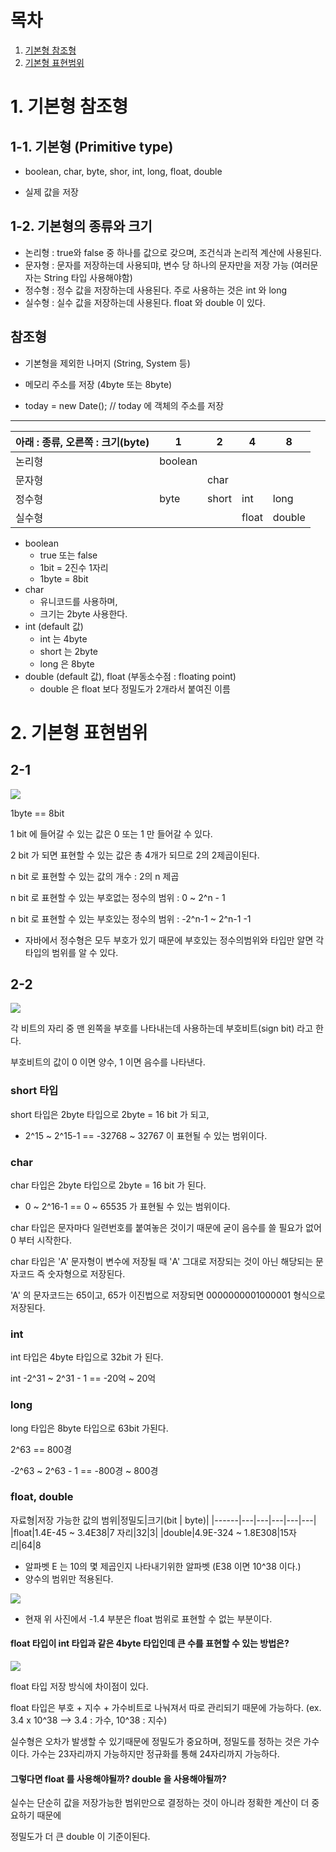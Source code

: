 # 목차

1. [기본형 참조형](#기본형-참조형)
2. [기본형 표현범위](#기본형-표현범위)

# 1. 기본형 참조형

## 1-1. 기본형 (Primitive type)

- boolean, char, byte, shor, int, long, float, double

- 실제 값을 저장

## 1-2. 기본형의 종류와 크기

- 논리형 : true와 false 중 하나를 값으로 갖으며, 조건식과 논리적 계산에 사용된다.
- 문자형 : 문자를 저장하는데 사용되먀, 변수 당 하나의 문자만을 저장 가능 (여러문자는 String 타입 사용해야함)
- 정수형 : 정수 값을 저장하는데 사용된다. 주로 사용하는 것은 int 와 long
- 실수형 : 실수 값을 저장하는데 사용된다. float 와 double 이 있다.

## 참조형

- 기본형을 제외한 나머지 (String, System 등)

- 메모리 주소를 저장 (4byte 또는 8byte)

- today = new Date(); // today 에 객체의 주소를 저장

---

아래 : 종류, 오른쪽 : 크기(byte)|1|2|4|8|
|------|---|---|---|---|
|논리형|boolean||||
|문자형||char
|정수형|byte|short|int|long|
|실수형|||float|double|

- boolean
    - true 또는 false
    - 1bit = 2진수 1자리
    - 1byte = 8bit
- char
    - 유니코드를 사용하며,
    - 크기는 2byte 사용한다.
- int (default 값)
    - int 는 4byte
    - short 는 2byte
    - long 은 8byte
- double (default 값), float (부동소수점 : floating point)
    - double 은 float 보다 정밀도가 2개라서 붙여진 이름

# 2. 기본형 표현범위

## 2-1

![](https://velog.velcdn.com/images/ant0410/post/43ffe7e7-aa59-430d-a3b4-031bc0cfdeb7/image.png)

1byte == 8bit

1 bit 에 들어갈 수 있는 값은 0 또는 1 만 들어갈 수 있다.

2 bit 가 되면 표현할 수 있는 값은 총 4개가 되므로 2의 2제곱이된다.

n bit 로 표현할 수 있는 값의 개수 : 2의 n 제곱

n bit 로 표현할 수 있는 부호없는 정수의 범위 : 0 ~ 2^n - 1

n bit 로 표현할 수 있는 부호있는 정수의 범위 : -2^n-1 ~ 2^n-1 -1 

* 자바에서 정수형은 모두 부호가 있기 때문에 부호있는 정수의범위와 타입만 알면 각 타입의 범위를 알 수 있다.

## 2-2
![](https://velog.velcdn.com/images/ant0410/post/ef4bd0d7-567b-40c1-bd90-068c87f2cf5c/image.png)

각 비트의 자리 중 맨 왼쪽을 부호를 나타내는데 사용하는데 부호비트(sign bit) 라고 한다.

부호비트의 값이 0 이면 양수, 1 이면 음수를 나타낸다.

### short 타입

short 타입은 2byte 타입으로 2byte = 16 bit 가 되고,

- 2^15 ~ 2^15-1 == -32768 ~ 32767 이 표현될 수 있는 범위이다.

### char 

char 타입은 2byte 타입으로 2byte = 16 bit 가 된다.

- 0 ~ 2^16-1  == 0 ~ 65535 가 표현될 수 있는 범위이다.

char 타입은 문자마다 일련번호를 붙여놓은 것이기 때문에 굳이 음수를 쓸 필요가 없어 0 부터 시작한다.

char 타입은 'A' 문자형이 변수에 저장될 때 'A' 그대로 저장되는 것이 아닌 해당되는
문자코드 즉 숫자형으로 저장된다.

'A' 의 문자코드는 65이고, 65가 이진법으로 저장되면 0000000001000001 형식으로 저장된다.

### int

int 타입은 4byte 타입으로 32bit 가 된다.

int -2^31 ~ 2^31 - 1 == -20억 ~ 20억 

### long

long 타입은 8byte 타입으로 63bit 가된다.

2^63 == 800경

-2^63 ~ 2^63 - 1 == -800경 ~ 800경

### float, double
자료형|저장 가능한 값의 범위|정밀도|크기(bit | byte)|
|------|---|---|---|---|---|
|float|1.4E-45 ~ 3.4E38|7 자리|32|3|
|double|4.9E-324 ~ 1.8E308|15자리|64|8

- 알파벳 E 는 10의 몇 제곱인지 나타내기위한 알파벳 (E38 이면 10^38 이다.)
- 양수의 범위만 적용된다.

![](https://velog.velcdn.com/images/ant0410/post/40da0ce6-5491-4724-9a62-d86cbf91c3d5/image.png)

- 현재 위 사진에서 -1.4 부분은 float 범위로 표현할 수 없는 부분이다.

#### float 타입이 int 타입과 같은 4byte 타입인데 큰 수를 표현할 수 있는 방법은?

![](https://velog.velcdn.com/images/ant0410/post/27ce103d-2c7d-4763-b268-b5b8b31a57c4/image.png)


float 타입 저장 방식에 차이점이 있다.

float 타입은 부호 + 지수 + 가수비트로 나눠져서 따로 관리되기 때문에 가능하다.
(ex. 3.4 x 10^38 --> 3.4 : 가수, 10^38 : 지수)

실수형은 오차가 발생할 수 있기때문에 정밀도가 중요하며, 정밀도를 정하는 것은 가수이다.
가수는 23자리까지 가능하지만 정규화를 통해 24자리까지 가능하다.

#### 그렇다면 float 를 사용해야될까? double 을 사용해야될까?

실수는 단순히 값을 저장가능한 범위만으로 결정하는 것이 아니라 정확한 계산이 더 중요하기 때문에

정밀도가 더 큰 double 이 기준이된다.
